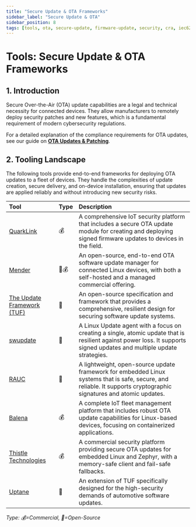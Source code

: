 ```yaml
---
title: "Secure Update & OTA Frameworks"
sidebar_label: "Secure Update & OTA"
sidebar_position: 8
tags: [tools, ota, secure-update, firmware-update, security, cra, iec62443, open-source, commercial]
---
```

# Tools: Secure Update & OTA Frameworks

## 1. Introduction

Secure Over-the-Air (OTA) update capabilities are a legal and technical necessity for connected devices. They allow manufacturers to remotely deploy security patches and new features, which is a fundamental requirement of modern cybersecurity regulations.

For a detailed explanation of the compliance requirements for OTA updates, see our guide on **[OTA Updates & Patching](../implementation/build-phase/ota-updates.md)**.

## 2. Tooling Landscape

The following tools provide end-to-end frameworks for deploying OTA updates to a fleet of devices. They handle the complexities of update creation, secure delivery, and on-device installation, ensuring that updates are applied reliably and without introducing new security risks.

| Tool | Type | Description |
| :--- | :--- | :--- |
| [QuarkLink](https://www.cryptoquantique.com/products/quarklink/) | 💰 | A comprehensive IoT security platform that includes a secure OTA update module for creating and deploying signed firmware updates to devices in the field. |
| [Mender](https://mender.io/) | 🐙💰 | An open-source, end-to-end OTA software update manager for connected Linux devices, with both a self-hosted and a managed commercial offering. |
| [The Update Framework (TUF)](https://theupdateframework.io/) | 🐙 | An open-source specification and framework that provides a comprehensive, resilient design for securing software update systems. |
| [swupdate](https://github.com/sbabic/swupdate) | 🐙 | A Linux Update agent with a focus on creating a single, atomic update that is resilient against power loss. It supports signed updates and multiple update strategies. |
| [RAUC](https://rauc.io/) | 🐙 | A lightweight, open-source update framework for embedded Linux systems that is safe, secure, and reliable. It supports cryptographic signatures and atomic updates. |
| [Balena](https://www.balena.io/) | 💰 | A complete IoT fleet management platform that includes robust OTA update capabilities for Linux-based devices, focusing on containerized applications. |
| [Thistle Technologies](https://thistle.tech/) | 💰 | A commercial security platform providing secure OTA updates for embedded Linux and Zephyr, with a memory-safe client and fail-safe fallbacks. |
| [Uptane](https://uptane.github.io/) | 🐙 | An extension of TUF specifically designed for the high-security demands of automotive software updates. |

<!-- vale off -->
*Type: 💰=Commercial, 🐙=Open-Source*
<!-- vale on -->
